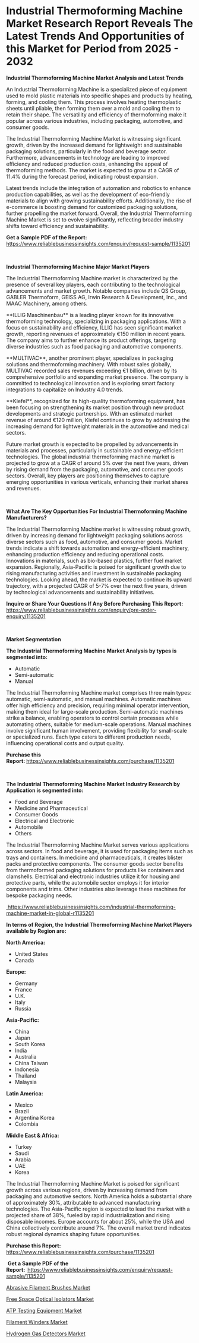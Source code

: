 <p><h1>Industrial Thermoforming Machine Market Research Report Reveals The Latest Trends And Opportunities of this Market for Period from 2025 - 2032</h1></p><p><strong>Industrial Thermoforming Machine Market Analysis and Latest Trends</strong></p>
<p><p>An Industrial Thermoforming Machine is a specialized piece of equipment used to mold plastic materials into specific shapes and products by heating, forming, and cooling them. This process involves heating thermoplastic sheets until pliable, then forming them over a mold and cooling them to retain their shape. The versatility and efficiency of thermoforming make it popular across various industries, including packaging, automotive, and consumer goods.</p><p>The Industrial Thermoforming Machine Market is witnessing significant growth, driven by the increased demand for lightweight and sustainable packaging solutions, particularly in the food and beverage sector. Furthermore, advancements in technology are leading to improved efficiency and reduced production costs, enhancing the appeal of thermoforming methods. The market is expected to grow at a CAGR of 11.4% during the forecast period, indicating robust expansion.</p><p>Latest trends include the integration of automation and robotics to enhance production capabilities, as well as the development of eco-friendly materials to align with growing sustainability efforts. Additionally, the rise of e-commerce is boosting demand for customized packaging solutions, further propelling the market forward. Overall, the Industrial Thermoforming Machine Market is set to evolve significantly, reflecting broader industry shifts toward efficiency and sustainability.</p></p>
<p><strong>Get a Sample PDF of the Report:&nbsp;</strong> <a href="https://www.reliablebusinessinsights.com/enquiry/request-sample/1135201?utm_campaign=1113&utm_medium=2&utm_source=Github&utm_content=ia&utm_term=18022025&utm_id=industrial-thermoforming-machine">https://www.reliablebusinessinsights.com/enquiry/request-sample/1135201</a></p>
<p>&nbsp;</p>
<p><strong>Industrial Thermoforming Machine Major Market Players</strong></p>
<p><p>The Industrial Thermoforming Machine market is characterized by the presence of several key players, each contributing to the technological advancements and market growth. Notable companies include QS Group, GABLER Thermoform, GEISS AG, Irwin Research & Development, Inc., and MAAC Machinery, among others.</p><p>**ILLIG Maschinenbau** is a leading player known for its innovative thermoforming technology, specializing in packaging applications. With a focus on sustainability and efficiency, ILLIG has seen significant market growth, reporting revenues of approximately €150 million in recent years. The company aims to further enhance its product offerings, targeting diverse industries such as food packaging and automotive components.</p><p>**MULTIVAC**, another prominent player, specializes in packaging solutions and thermoforming machinery. With robust sales globally, MULTIVAC recorded sales revenues exceeding €1 billion, driven by its comprehensive portfolio and expanding market presence. The company is committed to technological innovation and is exploring smart factory integrations to capitalize on Industry 4.0 trends.</p><p>**Kiefel**, recognized for its high-quality thermoforming equipment, has been focusing on strengthening its market position through new product developments and strategic partnerships. With an estimated market revenue of around €120 million, Kiefel continues to grow by addressing the increasing demand for lightweight materials in the automotive and medical sectors.</p><p>Future market growth is expected to be propelled by advancements in materials and processes, particularly in sustainable and energy-efficient technologies. The global industrial thermoforming machine market is projected to grow at a CAGR of around 5% over the next five years, driven by rising demand from the packaging, automotive, and consumer goods sectors. Overall, key players are positioning themselves to capture emerging opportunities in various verticals, enhancing their market shares and revenues.</p></p>
<p>&nbsp;</p>
<p><strong>What Are The Key Opportunities For Industrial Thermoforming Machine Manufacturers?</strong></p>
<p><p>The Industrial Thermoforming Machine market is witnessing robust growth, driven by increasing demand for lightweight packaging solutions across diverse sectors such as food, automotive, and consumer goods. Market trends indicate a shift towards automation and energy-efficient machinery, enhancing production efficiency and reducing operational costs. Innovations in materials, such as bio-based plastics, further fuel market expansion. Regionally, Asia-Pacific is poised for significant growth due to rising manufacturing activities and investment in sustainable packaging technologies. Looking ahead, the market is expected to continue its upward trajectory, with a projected CAGR of 5-7% over the next five years, driven by technological advancements and sustainability initiatives.</p></p>
<p><strong>Inquire or Share Your Questions If Any Before Purchasing This Report:</strong> <a href="https://www.reliablebusinessinsights.com/enquiry/pre-order-enquiry/1135201?utm_campaign=1113&utm_medium=2&utm_source=Github&utm_content=ia&utm_term=18022025&utm_id=industrial-thermoforming-machine">https://www.reliablebusinessinsights.com/enquiry/pre-order-enquiry/1135201</a></p>
<p>&nbsp;</p>
<p><strong>Market Segmentation</strong></p>
<p><strong>The Industrial Thermoforming Machine Market Analysis by types is segmented into:</strong></p>
<p><ul><li>Automatic</li><li>Semi-automatic</li><li>Manual</li></ul></p>
<p><p>The Industrial Thermoforming Machine market comprises three main types: automatic, semi-automatic, and manual machines. Automatic machines offer high efficiency and precision, requiring minimal operator intervention, making them ideal for large-scale production. Semi-automatic machines strike a balance, enabling operators to control certain processes while automating others, suitable for medium-scale operations. Manual machines involve significant human involvement, providing flexibility for small-scale or specialized runs. Each type caters to different production needs, influencing operational costs and output quality.</p></p>
<p><strong>Purchase this Report:&nbsp;</strong><a href="https://www.reliablebusinessinsights.com/purchase/1135201?utm_campaign=1113&utm_medium=2&utm_source=Github&utm_content=ia&utm_term=18022025&utm_id=industrial-thermoforming-machine">https://www.reliablebusinessinsights.com/purchase/1135201</a></p>
<p>&nbsp;</p>
<p><strong>The Industrial Thermoforming Machine Market Industry Research by Application is segmented into:</strong></p>
<p><ul><li>Food and Beverage</li><li>Medicine and Pharmaceutical</li><li>Consumer Goods</li><li>Electrical and Electronic</li><li>Automobile</li><li>Others</li></ul></p>
<p><p>The Industrial Thermoforming Machine Market serves various applications across sectors. In food and beverage, it is used for packaging items such as trays and containers. In medicine and pharmaceuticals, it creates blister packs and protective components. The consumer goods sector benefits from thermoformed packaging solutions for products like containers and clamshells. Electrical and electronic industries utilize it for housing and protective parts, while the automobile sector employs it for interior components and trims. Other industries also leverage these machines for bespoke packaging needs.</p></p>
<p><a href="https://www.reliablebusinessinsights.com/industrial-thermoforming-machine-market-in-global-r1135201?utm_campaign=1113&utm_medium=2&utm_source=Github&utm_content=ia&utm_term=18022025&utm_id=industrial-thermoforming-machine">&nbsp;https://www.reliablebusinessinsights.com/industrial-thermoforming-machine-market-in-global-r1135201</a></p>
<p><strong>In terms of Region, the Industrial Thermoforming Machine Market Players available by Region are:</strong></p>
<p>
    <p> <strong> North America: </strong>
        <ul>
            <li>United States</li>
            <li>Canada</li>
        </ul>
        </p> 
    <p> <strong> Europe: </strong>
        <ul>
            <li>Germany</li>
            <li>France</li>
            <li>U.K.</li>
            <li>Italy</li>
            <li>Russia</li>
        </ul>
        </p> 
    <p> <strong> Asia-Pacific: </strong>
        <ul>
            <li>China</li>
            <li>Japan</li>
            <li>South Korea</li>
            <li>India</li>
            <li>Australia</li>
            <li>China Taiwan</li>
            <li>Indonesia</li>
            <li>Thailand</li>
            <li>Malaysia</li>
        </ul>
        </p> 
    <p> <strong> Latin America: </strong>
        <ul>
            <li>Mexico</li>
            <li>Brazil</li>
            <li>Argentina Korea</li>
            <li>Colombia</li>
        </ul>
        </p> 
    <p> <strong> Middle East & Africa: </strong>
        <ul>
            <li>Turkey</li>
            <li>Saudi</li>
            <li>Arabia</li>
            <li>UAE</li>
            <li>Korea</li>
        </ul>
    </p>
    </p>
<p><p>The Industrial Thermoforming Machine Market is poised for significant growth across various regions, driven by increasing demand from packaging and automotive sectors. North America holds a substantial share of approximately 30%, attributable to advanced manufacturing technologies. The Asia-Pacific region is expected to lead the market with a projected share of 38%, fueled by rapid industrialization and rising disposable incomes. Europe accounts for about 25%, while the USA and China collectively contribute around 7%. The overall market trend indicates robust regional dynamics shaping future opportunities.</p></p>
<p><strong>Purchase this Report: </strong><a href="https://www.reliablebusinessinsights.com/purchase/1135201?utm_campaign=1113&utm_medium=2&utm_source=Github&utm_content=ia&utm_term=18022025&utm_id=industrial-thermoforming-machine">https://www.reliablebusinessinsights.com/purchase/1135201</a></p>
<p>&nbsp;<strong>Get a Sample PDF of the Report:&nbsp;&nbsp;</strong><a href="https://www.reliablebusinessinsights.com/enquiry/request-sample/1135201?utm_campaign=1113&utm_medium=2&utm_source=Github&utm_content=ia&utm_term=18022025&utm_id=industrial-thermoforming-machine">https://www.reliablebusinessinsights.com/enquiry/request-sample/1135201</a></p>
<p><strong></strong></p>
<p><p><a href="https://github.com/guinoopandam/Market-Research-Report-List-1/blob/main/abrasive-filament-brushes-market.md?utm_campaign=1113&utm_medium=2&utm_source=Github&utm_content=ia&utm_term=18022025&utm_id=industrial-thermoforming-machine">Abrasive Filament Brushes Market</a></p><p><a href="https://github.com/leyesamilej/Market-Research-Report-List-1/blob/main/free-space-optical-isolators-market.md?utm_campaign=1113&utm_medium=2&utm_source=Github&utm_content=ia&utm_term=18022025&utm_id=industrial-thermoforming-machine">Free Space Optical Isolators Market</a></p><p><a href="https://github.com/lizonbochil23/Market-Research-Report-List-1/blob/main/atp-testing-equipment-market.md?utm_campaign=1113&utm_medium=2&utm_source=Github&utm_content=ia&utm_term=18022025&utm_id=industrial-thermoforming-machine">ATP Testing Equipment Market</a></p><p><a href="https://github.com/carylgrinko/Market-Research-Report-List-1/blob/main/filament-winders-market.md?utm_campaign=1113&utm_medium=2&utm_source=Github&utm_content=ia&utm_term=18022025&utm_id=industrial-thermoforming-machine">Filament Winders Market</a></p><p><a href="https://github.com/ziogaskangui96/Market-Research-Report-List-1/blob/main/hydrogen-gas-detectors-market.md?utm_campaign=1113&utm_medium=2&utm_source=Github&utm_content=ia&utm_term=18022025&utm_id=industrial-thermoforming-machine">Hydrogen Gas Detectors Market</a></p></p>